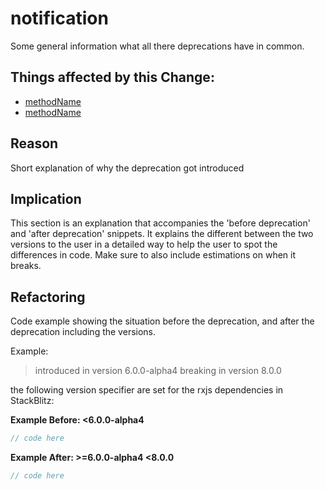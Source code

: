 <!-- ruid-groups

- 7.0.0-beta.5:
  - https://github.com/BioPhoton/rxjs/tree/7.0.0-beta.5/src/internal/Notification.ts#L17
  - https://github.com/BioPhoton/rxjs/tree/7.0.0-beta.5/src/internal/Notification.ts#L38
  - https://github.com/BioPhoton/rxjs/tree/7.0.0-beta.5/src/internal/Notification.ts#L44
  - https://github.com/BioPhoton/rxjs/tree/7.0.0-beta.5/src/internal/Notification.ts#L183
  - https://github.com/BioPhoton/rxjs/tree/7.0.0-beta.5/src/internal/Notification.ts#L208
  - https://github.com/BioPhoton/rxjs/tree/7.0.0-beta.5/src/internal/Notification.ts#L223
  - https://github.com/BioPhoton/rxjs/tree/7.0.0-beta.5/src/internal/Notification.ts#L235
  - https://github.com/BioPhoton/rxjs/tree/7.0.0-beta.5/src/internal/operators/materialize.ts#L62
- 7.0.0-beta.1:
  - https://github.com/BioPhoton/rxjs/tree/7.0.0-beta.1/src/internal/operators/materialize.ts#L61

ruid-groups -->

# notification

Some general information what all there deprecations have in common.

## Things affected by this Change:

- [methodName](url)
- [methodName](url)

## Reason

Short explanation of why the deprecation got introduced

## Implication

This section is an explanation that accompanies the 'before deprecation' and 'after deprecation' snippets.
It explains the different between the two versions to the user in a detailed way to help the user to spot the differences in code.
Make sure to also include estimations on when it breaks.

## Refactoring

Code example showing the situation before the deprecation, and after the deprecation including the versions.

Example:

> introduced in version 6.0.0-alpha4
> breaking in version 8.0.0

the following version specifier are set for the rxjs dependencies in StackBlitz:

**Example Before: <6.0.0-alpha4**

```ts
// code here
```

**Example After: >=6.0.0-alpha4 <8.0.0**

```ts
// code here
```

